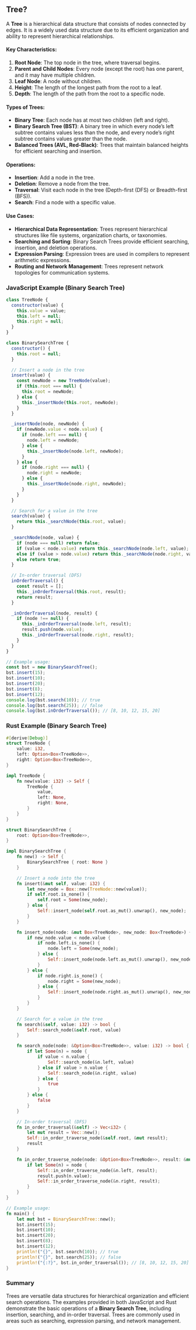 ## Tree?

A **Tree** is a hierarchical data structure that consists of nodes connected by edges. It is a widely used data structure due to its efficient organization and ability to represent hierarchical relationships.

#### Key Characteristics:

1. **Root Node**: The top node in the tree, where traversal begins.
2. **Parent and Child Nodes**: Every node (except the root) has one parent, and it may have multiple children.
3. **Leaf Node**: A node without children.
4. **Height**: The length of the longest path from the root to a leaf.
5. **Depth**: The length of the path from the root to a specific node.

#### Types of Trees:

- **Binary Tree**: Each node has at most two children (left and right).
- **Binary Search Tree (BST)**: A binary tree in which every node’s left subtree contains values less than the node, and every node’s right subtree contains values greater than the node.
- **Balanced Trees (AVL, Red-Black)**: Trees that maintain balanced heights for efficient searching and insertion.

#### Operations:

- **Insertion**: Add a node in the tree.
- **Deletion**: Remove a node from the tree.
- **Traversal**: Visit each node in the tree (Depth-first (DFS) or Breadth-first (BFS)).
- **Search**: Find a node with a specific value.

#### Use Cases:

- **Hierarchical Data Representation**: Trees represent hierarchical structures like file systems, organization charts, or taxonomies.
- **Searching and Sorting**: Binary Search Trees provide efficient searching, insertion, and deletion operations.
- **Expression Parsing**: Expression trees are used in compilers to represent arithmetic expressions.
- **Routing and Network Management**: Trees represent network topologies for communication systems.

### JavaScript Example (Binary Search Tree)

```js
class TreeNode {
  constructor(value) {
    this.value = value;
    this.left = null;
    this.right = null;
  }
}

class BinarySearchTree {
  constructor() {
    this.root = null;
  }

  // Insert a node in the tree
  insert(value) {
    const newNode = new TreeNode(value);
    if (this.root === null) {
      this.root = newNode;
    } else {
      this._insertNode(this.root, newNode);
    }
  }

  _insertNode(node, newNode) {
    if (newNode.value < node.value) {
      if (node.left === null) {
        node.left = newNode;
      } else {
        this._insertNode(node.left, newNode);
      }
    } else {
      if (node.right === null) {
        node.right = newNode;
      } else {
        this._insertNode(node.right, newNode);
      }
    }
  }

  // Search for a value in the tree
  search(value) {
    return this._searchNode(this.root, value);
  }

  _searchNode(node, value) {
    if (node === null) return false;
    if (value < node.value) return this._searchNode(node.left, value);
    else if (value > node.value) return this._searchNode(node.right, value);
    else return true;
  }

  // In-order traversal (DFS)
  inOrderTraversal() {
    const result = [];
    this._inOrderTraversal(this.root, result);
    return result;
  }

  _inOrderTraversal(node, result) {
    if (node !== null) {
      this._inOrderTraversal(node.left, result);
      result.push(node.value);
      this._inOrderTraversal(node.right, result);
    }
  }
}

// Example usage:
const bst = new BinarySearchTree();
bst.insert(15);
bst.insert(10);
bst.insert(20);
bst.insert(8);
bst.insert(12);
console.log(bst.search(10)); // true
console.log(bst.search(25)); // false
console.log(bst.inOrderTraversal()); // [8, 10, 12, 15, 20]
```

### Rust Example (Binary Search Tree)

```rust
#[derive(Debug)]
struct TreeNode {
    value: i32,
    left: Option<Box<TreeNode>>,
    right: Option<Box<TreeNode>>,
}

impl TreeNode {
    fn new(value: i32) -> Self {
        TreeNode {
            value,
            left: None,
            right: None,
        }
    }
}

struct BinarySearchTree {
    root: Option<Box<TreeNode>>,
}

impl BinarySearchTree {
    fn new() -> Self {
        BinarySearchTree { root: None }
    }

    // Insert a node into the tree
    fn insert(&mut self, value: i32) {
        let new_node = Box::new(TreeNode::new(value));
        if self.root.is_none() {
            self.root = Some(new_node);
        } else {
            Self::insert_node(self.root.as_mut().unwrap(), new_node);
        }
    }

    fn insert_node(node: &mut Box<TreeNode>, new_node: Box<TreeNode>) {
        if new_node.value < node.value {
            if node.left.is_none() {
                node.left = Some(new_node);
            } else {
                Self::insert_node(node.left.as_mut().unwrap(), new_node);
            }
        } else {
            if node.right.is_none() {
                node.right = Some(new_node);
            } else {
                Self::insert_node(node.right.as_mut().unwrap(), new_node);
            }
        }
    }

    // Search for a value in the tree
    fn search(&self, value: i32) -> bool {
        Self::search_node(&self.root, value)
    }

    fn search_node(node: &Option<Box<TreeNode>>, value: i32) -> bool {
        if let Some(n) = node {
            if value < n.value {
                Self::search_node(&n.left, value)
            } else if value > n.value {
                Self::search_node(&n.right, value)
            } else {
                true
            }
        } else {
            false
        }
    }

    // In-order traversal (DFS)
    fn in_order_traversal(&self) -> Vec<i32> {
        let mut result = Vec::new();
        Self::in_order_traverse_node(&self.root, &mut result);
        result
    }

    fn in_order_traverse_node(node: &Option<Box<TreeNode>>, result: &mut Vec<i32>) {
        if let Some(n) = node {
            Self::in_order_traverse_node(&n.left, result);
            result.push(n.value);
            Self::in_order_traverse_node(&n.right, result);
        }
    }
}

// Example usage:
fn main() {
    let mut bst = BinarySearchTree::new();
    bst.insert(15);
    bst.insert(10);
    bst.insert(20);
    bst.insert(8);
    bst.insert(12);
    println!("{}", bst.search(10)); // true
    println!("{}", bst.search(25)); // false
    println!("{:?}", bst.in_order_traversal()); // [8, 10, 12, 15, 20]
}
```

### Summary

Trees are versatile data structures for hierarchical organization and efficient search operations. The examples provided in both JavaScript and Rust demonstrate the basic operations of a **Binary Search Tree**, including insertion, searching, and in-order traversal. Trees are commonly used in areas such as searching, expression parsing, and network management.
